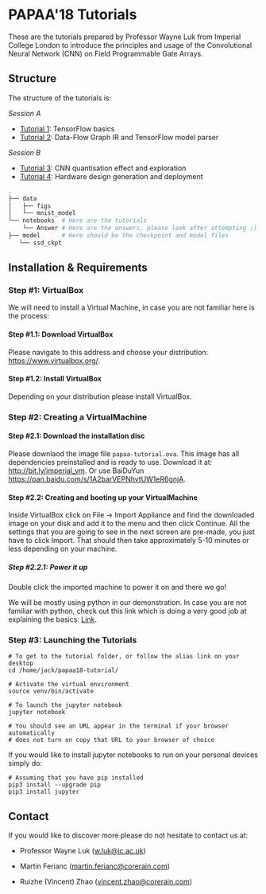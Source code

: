 # PAPAA'18 Tutorials

These are the tutorials prepared by Professor Wayne Luk from Imperial College London to introduce the principles and usage of the Convolutional Neural Network (CNN) on Field Programmable Gate Arrays.

## Structure

The structure of the tutorials is:

_Session A_

-   [Tutorial 1](https://github.com/corerain/papaa18-tutorial/blob/master/notebooks/01%20Introduction%20to%20CNN%20and%20TensorFlow.ipynb): TensorFlow basics
-   [Tutorial 2](https://github.com/corerain/papaa18-tutorial/blob/master/notebooks/02%20Build%20CNN%20in%20DFG%20IR.ipynb): Data-Flow Graph IR and TensorFlow model parser

_Session B_

-   [Tutorial 3](https://github.com/corerain/papaa18-tutorial/blob/master/notebooks/03%20Fixed-Point%20Quantisation%20of%20CNN.ipynb): CNN quantisation effect and exploration
-   [Tutorial 4](https://github.com/corerain/papaa18-tutorial/blob/master/notebooks/04%20Deploy%20DFG%20IR%20on%20FPGA.ipynb): Hardware design generation and deployment

```bash
.
├── data
│   ├── figs
│   └── mnist_model
└── notebooks  # Here are the tutorials
    └── Answer # Here are the answers, please look after attempting ;)
├── model      # Here should be the checkpoint and model files
   └── ssd_ckpt
```

## Installation & Requirements

### Step #1: VirtualBox

We will need to install a Virtual Machine, in case you are not familiar here is the process:

#### Step #1.1: Download VirtualBox

Please navigate to this address and choose your distribution: <https://www.virtualbox.org/>.

#### Step #1.2: Install VirtualBox

Depending on your distribution please install VirtualBox.

### Step #2: Creating a VirtualMachine

#### Step #2.1: Download the installation disc

Please downlaod the image file `papaa-tutorial.ova`. This image has all dependencies preinstalled and is ready to use. Download it at: <http://bit.ly/imperial_vm>. Or use BaiDuYun <https://pan.baidu.com/s/1A2barVEPNhvtUW1eR6gnjA>.

#### Step #2.2: Creating and booting up your VirtualMachine

Inside VirtualBox click on File -> Import Appliance and find the downloaded image on your disk and add it to the menu and then click Continue. All the settings that you are going to see in the next screen are pre-made, you just have to click Import. That should then take approximately 5-10 minutes or less depending on your machine.

##### Step #2.2.1: Power it up

Double click the imported machine to power it on and there we go!

We will be mostly using python in our demonstration. In case you are not familiar with python, check out this link which is doing a very good job at explaining the basics: [Link](https://learnxinyminutes.com/docs/python/).

### Step #3: Launching the Tutorials

```shell
# To get to the tutorial folder, or follow the alias link on your desktop
cd /home/jack/papaa18-tutorial/

# Activate the virtual environment
source venv/bin/activate

# To launch the jupyter notebook
jupyter notebook

# You should see an URL appear in the terminal if your browser automatically
# does not turn on copy that URL to your browser of choice
```

If you would like to install jupyter notebooks to run on your personal devices simply do:

```shell
# Assuming that you have pip installed
pip3 install --upgrade pip
pip3 install jupyter
```

## Contact

If you would like to discover more please do not hesitate to contact us at:

-   Professor Wayne Luk (w.luk@ic.ac.uk)

-   Martin Ferianc (martin.ferianc@corerain.com)

-   Ruizhe (Vincent) Zhao (vincent.zhao@corerain.com)
